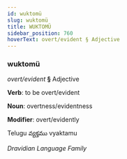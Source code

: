 ```yaml
---
id: wuktomü
slug: wuktomü
title: WUKTOMÜ
sidebar_position: 760
hoverText: overt/evident § Adjective
---
```


### wuktomü

*overt/evident* **§** Adjective

**Verb**: to be overt/evident

**Noun**: overtness/evidentness

**Modifier**: overt/evidently

Telugu వ్యక్తము vyaktamu 

*Dravidian Language Family*